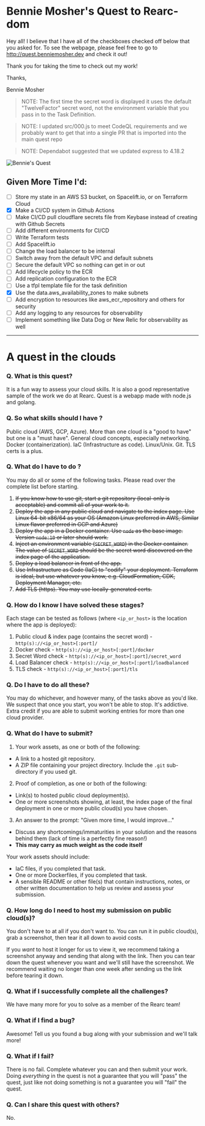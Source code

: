 # Bennie Mosher's Quest to Rearc-dom

Hey all! I believe that I have all of the checkboxes checked off below that you asked for. To see the webpage, please feel free to go to http://quest.benniemosher.dev and check it out!

Thank you for taking the time to check out my work!

Thanks,

Bennie Mosher

> NOTE: The first time the secret word is displayed it uses the default "TwelveFactor" secret word, not the environment variable that you pass in to the Task Definition.

> NOTE: I updated src/000.js to meet CodeQL requirements and we probably want to get that into a single PR that is imported into the main quest repo

> NOTE: Dependabot suggested that we updated express to 4.18.2

![Bennie's Quest](quest.png)

## Given More Time I'd:

- [ ] Store my state in an AWS S3 bucket, on Spacelift.io, or on Terraform Cloud
- [x] Make a CI/CD system in Github Actions
- [ ] Make CI/CD pull cloudflare secrets file from Keybase instead of creating with Github Secrets
- [ ] Add different environments for CI/CD
- [ ] Write Terraform tests
- [ ] Add Spacelift.io
- [ ] Change the load balancer to be internal
- [ ] Switch away from the default VPC and default subnets
- [ ] Secure the default VPC so nothing can get in or out
- [ ] Add lifecycle policy to the ECR
- [ ] Add replication configuration to the ECR
- [ ] Use a tfpl template file for the task definition
- [x] Use the data.aws_availability_zones to make subnets
- [ ] Add encryption to resources like aws_ecr_repository and others for security
- [ ] Add any logging to any resources for observability
- [ ] Implement something like Data Dog or New Relic for observability as well

---

# A quest in the clouds

### Q. What is this quest?

It is a fun way to assess your cloud skills. It is also a good representative sample of the work we do at Rearc. Quest is a webapp made with node.js and golang.

### Q. So what skills should I have ?

Public cloud (AWS, GCP, Azure). More than one cloud is a "good to have" but one is a "must have". General cloud concepts, especially networking. Docker (containerization). IaC (Infrastructure as code). Linux/Unix. Git. TLS certs is a plus.

### Q. What do I have to do ?

You may do all or some of the following tasks. Please read over the complete list before starting.

1. ~~If you know how to use git, start a git repository (local-only is acceptable) and commit all of your work to it.~~
2. ~~Deploy the app in any public cloud and navigate to the index page. Use Linux 64-bit x86/64 as your OS (Amazon Linux preferred in AWS, Similar Linux flavor preferred in GCP and Azure)~~
3. ~~Deploy the app in a Docker container. Use `node` as the base image. Version `node:10` or later should work.~~
4. ~~Inject an environment variable (`SECRET_WORD`) in the Docker container. The value of `SECRET_WORD` should be the secret word discovered on the index page of the application.~~
5. ~~Deploy a load balancer in front of the app.~~
6. ~~Use Infrastructure as Code (IaC) to "codify" your deployment. Terraform is ideal, but use whatever you know, e.g. CloudFormation, CDK, Deployment Manager, etc.~~
7. ~~Add TLS (https). You may use locally-generated certs.~~

### Q. How do I know I have solved these stages?

Each stage can be tested as follows (where `<ip_or_host>` is the location where the app is deployed):

1. Public cloud & index page (contains the secret word) - `http(s)://<ip_or_host>[:port]/`
2. Docker check - `http(s)://<ip_or_host>[:port]/docker`
3. Secret Word check - `http(s)://<ip_or_host>[:port]/secret_word`
4. Load Balancer check - `http(s)://<ip_or_host>[:port]/loadbalanced`
5. TLS check - `http(s)://<ip_or_host>[:port]/tls`

### Q. Do I have to do all these?

You may do whichever, and however many, of the tasks above as you'd like. We suspect that once you start, you won't be able to stop. It's addictive. Extra credit if you are able to submit working entries for more than one cloud provider.

### Q. What do I have to submit?

1. Your work assets, as one or both of the following:

- A link to a hosted git repository.
- A ZIP file containing your project directory. Include the `.git` sub-directory if you used git.

2. Proof of completion, as one or both of the following:

- Link(s) to hosted public cloud deployment(s).
- One or more screenshots showing, at least, the index page of the final deployment in one or more public cloud(s) you have chosen.

3. An answer to the prompt: "Given more time, I would improve..."

- Discuss any shortcomings/immaturities in your solution and the reasons behind them (lack of time is a perfectly fine reason!)
- **This may carry as much weight as the code itself**

Your work assets should include:

- IaC files, if you completed that task.
- One or more Dockerfiles, if you completed that task.
- A sensible README or other file(s) that contain instructions, notes, or other written documentation to help us review and assess your submission.

### Q. How long do I need to host my submission on public cloud(s)?

You don't have to at all if you don't want to. You can run it in public cloud(s), grab a screenshot, then tear it all down to avoid costs.

If you _want_ to host it longer for us to view it, we recommend taking a screenshot anyway and sending that along with the link. Then you can tear down the quest whenever you want and we'll still have the screenshot. We recommend waiting no longer than one week after sending us the link before tearing it down.

### Q. What if I successfully complete all the challenges?

We have many more for you to solve as a member of the Rearc team!

### Q. What if I find a bug?

Awesome! Tell us you found a bug along with your submission and we'll talk more!

### Q. What if I fail?

There is no fail. Complete whatever you can and then submit your work. Doing _everything_ in the quest is not a guarantee that you will "pass" the quest, just like not doing something is not a guarantee you will "fail" the quest.

### Q. Can I share this quest with others?

No.
